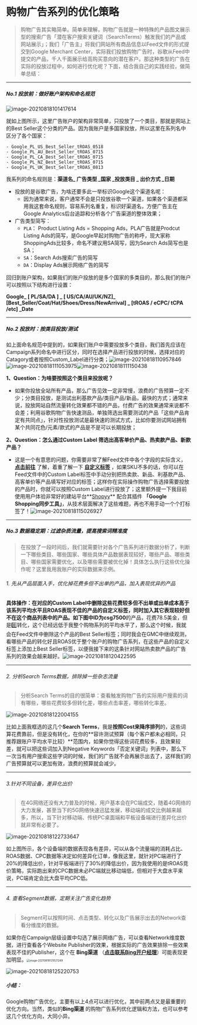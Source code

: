 # 购物广告系列的优化策略

> 购物广告其实略简单。简单来理解，购物广告就是一种特殊的产品图文展示型的搜索广告「潜在客户搜索关键词（SearchTerms）触发我们的产品或网站展示」；我们「广告主」将我们网站所有商品信息以Feed文件的形式提交到Google Merchant Center，实际我们投放购物广告时，谷歌从Feed中提交的产品，千人千面展示给高购买意向的潜在客户。那这种类型的广告在实际的投放过程中，如何进行优化呢？下面，结合我自己的实践经验，做简单总结：

****

##### No.1 投放前：做好账户架构和命名规范

![image-20210818101417614](https://iswott.oss-cn-shenzhen.aliyuncs.com/blog/imgphotosimage-20210818101417614.png)

就如上图所示，这里广告账户的架构非常简单，只投放了一个类目，那就是网站上的Best Seller这个分类的产品。因为我账户是多国家投放，所以这里在系列名中区分了各个国家：

```
- Google_PL_US_Best_Seller_tROAS_0518
- Google_PL_AU_Best_Seller_tROAS_0715
- Google_PL_CA_Best_Seller_tROAS_0715
- Google_PL_NZ_Best_Seller_tROAS_0715
- Google_PL_UK_Best_Seller_tROAS_0813
```

我系列的命名规则是：**渠道名_ 广告类型 _国家 _投放类目 _ 出价方式 _日期**

- 投放的是谷歌广告，为啥还要多此一举标识Google这个渠道名呢：
  - 因为通常来说，客户通常不会是只投放谷歌一个渠道，如果各个渠道都采用我这套命名规则，容易系列名重复，标识好渠道名，方便广告主在Google Analytics后台追踪和分析各个广告渠道的整体效果；
- 广告类型简写：
  - `PLA`： Product Listing Ads = Shopping Ads，PLA广告就是Prodcut Listing Ads的简写，是Google早起对购物广告的称呼，现大家称ShoppingAds比较多，命名不建议用SA简写，因为Search Ads简写也是SA；
  - `SA`：Search Ads搜索广告的简写
  - `DA`：Display Ads展示网络广告的简写



回归到账户架构，如果我们的账户投放的是多个国家的多类目的，那么我们的账户可以按照以下结构进行设置：

**Google_ [ PL/SA/DA ] _ [ US/CA/AU/UK/NZ]_ [Best_Seller/Coat/Hat/Shoes/Dress/NewArrival] _ [tROAS / eCPC/ tCPA /etc] _Date**

****

##### No.2 投放时：按类目投放/测试

如上面命名规范中提到的，如果我们账户中需要投放多个类目，我们首先应该在Campaign系列命名中进行区分，同时在选择产品进行投放的时候，选择对应的Catagory或者按照Custom_Label进行分类；![image-20210818110957846](https://iswott.oss-cn-shenzhen.aliyuncs.com/blog/imgphotosimage-20210818110957846.png)![image-20210818111053975](https://iswott.oss-cn-shenzhen.aliyuncs.com/blog/imgphotosimage-20210818111053975.png)![image-20210818111150438](https://iswott.oss-cn-shenzhen.aliyuncs.com/blog/imgphotosimage-20210818111150438.png)

**1、Question：为啥要按照这个类目来投放呢？**

- 如果你投放全站所有产品，那么广告见效一定非常慢，浪费的广告预算一定不少；分类目投放，是测试出利基款产品/类目产品/新品，最快的方式；通常来说，投放网站自然流量转化效果都不错的产品，付费广告的效果通常来说都不会差；利用谷歌购物广告快速测品，单独筛选出需要测试的产品「这些产品肯定有共同点」，针对性投放测试是最快速的测试方式，比如你要测试网站拥有某个共同花色/元素/款式的产品是不是可以长期投放；

**2、Question：怎么通过Custom Label 筛选出高客单价产品、热卖款产品、新款产品？**

- 这是一个有意思的问题，你需要非常了解Feed文件中各个字段的实际含义，**[点击前往](https://support.google.com/merchants/answer/7052112?hl=zh-Hans&ref_topic=6324338)** 了解，着重了解一下 **[自定义标签](https://support.google.com/merchants/answer/6324473?hl=zh-Hans&ref_topic=6324338)** ，如果SKU不多的话，你可以在Feed文件中的Custom Label标签中手动分别把热卖款、新品、利基款产品、高客单价等产品填写好对应的标签；这样你在实际操作购物广告选择需要投放的产品时，你就可以按照Custom Label进行投放了；这里额外提一下我目前使用用户体验非常好的建站平台**[Shopyy](https://accounts.shopyy.com/h-user-register.html?invite=lds)** 配合其插件 **「Google Shopping同步工具」**，从技术层面解决了这些难题，再也不用手动一个个打标签了！![image-20210818115026927](https://iswott.oss-cn-shenzhen.aliyuncs.com/blog/imgphotosimage-20210818115026927.png)



****

##### No.3 数据稳定期：过滤杂质流量，提高搜索词精准度

> 在投放了一段时间后，我们就需要针对各个广告系列进行数据分析了，判断一下哪些类目、哪些国家、哪些具体产品数据表现较好，哪些产品、哪些类目、哪些国家需要优化，以及哪些需要被优化掉！具体怎么执行这些优化操作呢？这里我用我账户的实际数据来示例。



###### 1. 先从产品层面入手，优化掉花费多但不出单的产品，加入表现优异的产品

**具体操作：**在对应的Custom Label中删除这些花费较多但不出单或出单成本高于该系列平均水平且ROAS表现不佳的产品的自定义标签，同时加入其它表现较好但不在这个商品列表中的产品。如下图中ID为**csg7500**的产品，花费78.5美金，但是0️⃣转化，这个已经远低于我整个购物系列的平均水平了，那么这个时候，我就会在Feed文件中删除这个产品的Best Seller标签；同时我会在GMC中继续观测，看哪些产品的转化好且ROAS优于整个账户的购物广告系列，在这些产品的自定义标签上添加上Best Seller标签，以便我接下来的这条针对网站热卖款产品的广告系列的效果会越来越好。![image-20210818120422595](https://iswott.oss-cn-shenzhen.aliyuncs.com/blog/imgphotosimage-20210818120422595.png)

****

###### 2. 分析Search Terms数据，排除掉一些杂志流量

> 分析Search Terms的目的很简单：查看触发购物广告的实际用户搜索的词有哪些，哪些花费较多但转化差，哪些点击率差，哪些转化率差。

![image-20210818122004155](https://iswott.oss-cn-shenzhen.aliyuncs.com/blog/imgphotosimage-20210818122004155.png)

比如上面我框选的这几个**Search Terms**，我是**按照Cost来降序排列**的，这些词算花费靠前，但是没有转化，在你的**容许测试预算（每个客户都未必相同，只推荐跟账户平均水平比较）**范围内，如果你觉得这些词花费较多，且效果较差，就可以把这些词加入到Negative Keywords「否定关键词」列表中，那么下一次当有用户搜索这些字词的时候，我们的广告就不会再展示出去了，这样我们的广告预算就可以更加有效，浪费的预算就会减少。

****

###### 3.针对不同设备，差异化出价

> 在4G网络还没有大力普及的时候，用户基本会在PC端成交，随着4G网络的大力发展，甚至当下的5G网络快速迅猛发展，移动端的成交比例越来越多，所以，当下针对移动端、传统PC桌面端和平板设备端进行差异化出价就非常有必要了。

![image-20210818122733647](https://iswott.oss-cn-shenzhen.aliyuncs.com/blog/imgphotosimage-20210818122733647.png)

如上图所示，各个设备端的数据表现各有差异，可以从各个流量端的消耗占比、ROAS数据、CPC数据等决定如何差异化订单，像我这里，就针对PC端进行了20%的降低出价，针对平板端进行了30%的降低出价，因为我使用的是tROAS竞价策略，实际跑出来的CPC数据未必PC端就比移动端低，但相对于大盘水平来说，PC端肯定会比大盘平均CPC低。

****

###### 4. 查看Segment数据，定期关注广告变化趋势

> Segment可以按照时间、点击类型、转化以及广告展示出去的Network查看分维度的数据。

如果你在Campaign层级设置中勾选了展示网络广告，可以查看Network维度数据，进行查看各个Website Publisher的效果，根据实际的广告效果排除一些效果表现不佳的Publisher，这个在 **Bing渠道** （**[点击联系Bing开户经理](https://www.brands.university/wp-content/uploads/2021/07/1626938508-1453624fafe0733.jpeg)**）可能表现更加明显。<img src="https://iswott.oss-cn-shenzhen.aliyuncs.com/blog/imgphotosimage-20210818125521249.png" alt="image-20210818125521249" style="zoom:50%;" />

<img src="https://iswott.oss-cn-shenzhen.aliyuncs.com/blog/imgphotosimage-20210818125220753.png" alt="image-20210818125220753"  />



##### 小结：

Google购物广告优化，主要有以上4点可以进行优化，其中前两点又是最重要的优化方向。当然，类似的**Bing渠道**  的购物广告系列优化逻辑和方法，也可以参考这几个优化方向，大同小异。

